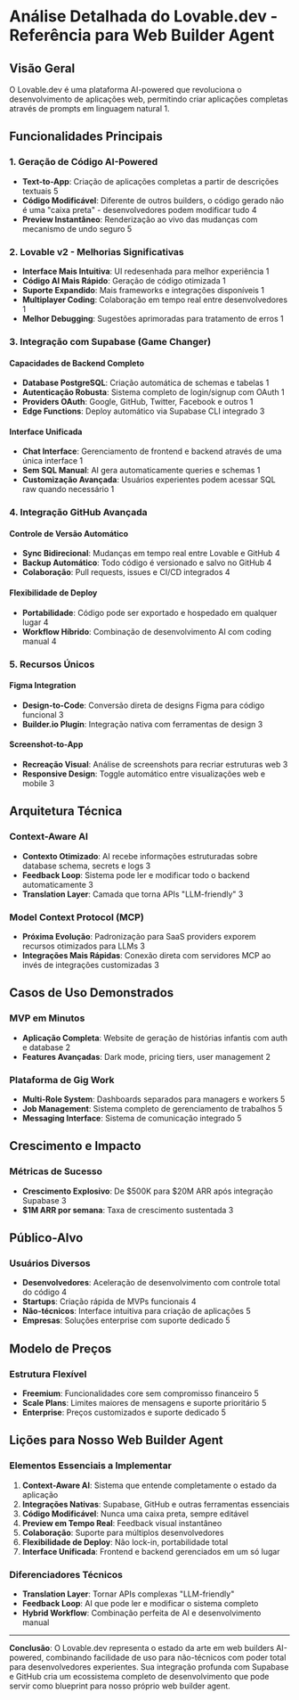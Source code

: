 # Análise Detalhada do Lovable.dev - Referência para Web Builder Agent

## Visão Geral

O Lovable.dev é uma plataforma AI-powered que revoluciona o desenvolvimento de aplicações web, permitindo criar aplicações completas através de prompts em linguagem natural <mcreference link="https://refine.dev/blog/lovable-ai/" index="1">1</mcreference>.

## Funcionalidades Principais

### 1. **Geração de Código AI-Powered**
- **Text-to-App**: Criação de aplicações completas a partir de descrições textuais <mcreference link="https://apidog.com/blog/lovable-ai/" index="5">5</mcreference>
- **Código Modificável**: Diferente de outros builders, o código gerado não é uma "caixa preta" - desenvolvedores podem modificar tudo <mcreference link="https://uibakery.io/blog/what-is-lovable-ai" index="4">4</mcreference>
- **Preview Instantâneo**: Renderização ao vivo das mudanças com mecanismo de undo seguro <mcreference link="https://apidog.com/blog/lovable-ai/" index="5">5</mcreference>

### 2. **Lovable v2 - Melhorias Significativas**
- **Interface Mais Intuitiva**: UI redesenhada para melhor experiência <mcreference link="https://refine.dev/blog/lovable-ai/" index="1">1</mcreference>
- **Código AI Mais Rápido**: Geração de código otimizada <mcreference link="https://refine.dev/blog/lovable-ai/" index="1">1</mcreference>
- **Suporte Expandido**: Mais frameworks e integrações disponíveis <mcreference link="https://refine.dev/blog/lovable-ai/" index="1">1</mcreference>
- **Multiplayer Coding**: Colaboração em tempo real entre desenvolvedores <mcreference link="https://refine.dev/blog/lovable-ai/" index="1">1</mcreference>
- **Melhor Debugging**: Sugestões aprimoradas para tratamento de erros <mcreference link="https://refine.dev/blog/lovable-ai/" index="1">1</mcreference>

### 3. **Integração com Supabase (Game Changer)**

#### **Capacidades de Backend Completo**
- **Database PostgreSQL**: Criação automática de schemas e tabelas <mcreference link="https://docs.lovable.dev/integrations/supabase" index="1">1</mcreference>
- **Autenticação Robusta**: Sistema completo de login/signup com OAuth <mcreference link="https://docs.lovable.dev/integrations/supabase" index="1">1</mcreference>
- **Providers OAuth**: Google, GitHub, Twitter, Facebook e outros <mcreference link="https://docs.lovable.dev/integrations/supabase" index="1">1</mcreference>
- **Edge Functions**: Deploy automático via Supabase CLI integrado <mcreference link="https://lovable.dev/blog/lovable-supabase-integration-mcp" index="3">3</mcreference>

#### **Interface Unificada**
- **Chat Interface**: Gerenciamento de frontend e backend através de uma única interface <mcreference link="https://docs.lovable.dev/integrations/supabase" index="1">1</mcreference>
- **Sem SQL Manual**: AI gera automaticamente queries e schemas <mcreference link="https://docs.lovable.dev/integrations/supabase" index="1">1</mcreference>
- **Customização Avançada**: Usuários experientes podem acessar SQL raw quando necessário <mcreference link="https://docs.lovable.dev/integrations/supabase" index="1">1</mcreference>

### 4. **Integração GitHub Avançada**

#### **Controle de Versão Automático**
- **Sync Bidirecional**: Mudanças em tempo real entre Lovable e GitHub <mcreference link="https://docs.lovable.dev/integrations/git-integration" index="4">4</mcreference>
- **Backup Automático**: Todo código é versionado e salvo no GitHub <mcreference link="https://docs.lovable.dev/integrations/git-integration" index="4">4</mcreference>
- **Colaboração**: Pull requests, issues e CI/CD integrados <mcreference link="https://docs.lovable.dev/integrations/git-integration" index="4">4</mcreference>

#### **Flexibilidade de Deploy**
- **Portabilidade**: Código pode ser exportado e hospedado em qualquer lugar <mcreference link="https://docs.lovable.dev/integrations/git-integration" index="4">4</mcreference>
- **Workflow Híbrido**: Combinação de desenvolvimento AI com coding manual <mcreference link="https://docs.lovable.dev/integrations/git-integration" index="4">4</mcreference>

### 5. **Recursos Únicos**

#### **Figma Integration**
- **Design-to-Code**: Conversão direta de designs Figma para código funcional <mcreference link="https://docs.lovable.dev/introduction/getting-started" index="3">3</mcreference>
- **Builder.io Plugin**: Integração nativa com ferramentas de design <mcreference link="https://docs.lovable.dev/introduction/getting-started" index="3">3</mcreference>

#### **Screenshot-to-App**
- **Recreação Visual**: Análise de screenshots para recriar estruturas web <mcreference link="https://docs.lovable.dev/introduction/getting-started" index="3">3</mcreference>
- **Responsive Design**: Toggle automático entre visualizações web e mobile <mcreference link="https://docs.lovable.dev/introduction/getting-started" index="3">3</mcreference>

## Arquitetura Técnica

### **Context-Aware AI**
- **Contexto Otimizado**: AI recebe informações estruturadas sobre database schema, secrets e logs <mcreference link="https://lovable.dev/blog/lovable-supabase-integration-mcp" index="3">3</mcreference>
- **Feedback Loop**: Sistema pode ler e modificar todo o backend automaticamente <mcreference link="https://lovable.dev/blog/lovable-supabase-integration-mcp" index="3">3</mcreference>
- **Translation Layer**: Camada que torna APIs "LLM-friendly" <mcreference link="https://lovable.dev/blog/lovable-supabase-integration-mcp" index="3">3</mcreference>

### **Model Context Protocol (MCP)**
- **Próxima Evolução**: Padronização para SaaS providers exporem recursos otimizados para LLMs <mcreference link="https://lovable.dev/blog/lovable-supabase-integration-mcp" index="3">3</mcreference>
- **Integrações Mais Rápidas**: Conexão direta com servidores MCP ao invés de integrações customizadas <mcreference link="https://lovable.dev/blog/lovable-supabase-integration-mcp" index="3">3</mcreference>

## Casos de Uso Demonstrados

### **MVP em Minutos**
- **Aplicação Completa**: Website de geração de histórias infantis com auth e database <mcreference link="https://lovable.dev/video/lovable-supabase-mind-blowing-ai-web-app-with-db-in-minutes" index="2">2</mcreference>
- **Features Avançadas**: Dark mode, pricing tiers, user management <mcreference link="https://lovable.dev/video/lovable-supabase-mind-blowing-ai-web-app-with-db-in-minutes" index="2">2</mcreference>

### **Plataforma de Gig Work**
- **Multi-Role System**: Dashboards separados para managers e workers <mcreference link="https://lovable.dev/video/lovable-ai-supabase-integration-how-to-setup-fix" index="5">5</mcreference>
- **Job Management**: Sistema completo de gerenciamento de trabalhos <mcreference link="https://lovable.dev/video/lovable-ai-supabase-integration-how-to-setup-fix" index="5">5</mcreference>
- **Messaging Interface**: Sistema de comunicação integrado <mcreference link="https://lovable.dev/video/lovable-ai-supabase-integration-how-to-setup-fix" index="5">5</mcreference>

## Crescimento e Impacto

### **Métricas de Sucesso**
- **Crescimento Explosivo**: De $500K para $20M ARR após integração Supabase <mcreference link="https://lovable.dev/blog/lovable-supabase-integration-mcp" index="3">3</mcreference>
- **$1M ARR por semana**: Taxa de crescimento sustentada <mcreference link="https://lovable.dev/blog/lovable-supabase-integration-mcp" index="3">3</mcreference>

## Público-Alvo

### **Usuários Diversos**
- **Desenvolvedores**: Aceleração de desenvolvimento com controle total do código <mcreference link="https://uibakery.io/blog/what-is-lovable-ai" index="4">4</mcreference>
- **Startups**: Criação rápida de MVPs funcionais <mcreference link="https://uibakery.io/blog/what-is-lovable-ai" index="4">4</mcreference>
- **Não-técnicos**: Interface intuitiva para criação de aplicações <mcreference link="https://apidog.com/blog/lovable-ai/" index="5">5</mcreference>
- **Empresas**: Soluções enterprise com suporte dedicado <mcreference link="https://apidog.com/blog/lovable-ai/" index="5">5</mcreference>

## Modelo de Preços

### **Estrutura Flexível**
- **Freemium**: Funcionalidades core sem compromisso financeiro <mcreference link="https://apidog.com/blog/lovable-ai/" index="5">5</mcreference>
- **Scale Plans**: Limites maiores de mensagens e suporte prioritário <mcreference link="https://apidog.com/blog/lovable-ai/" index="5">5</mcreference>
- **Enterprise**: Preços customizados e suporte dedicado <mcreference link="https://apidog.com/blog/lovable-ai/" index="5">5</mcreference>

## Lições para Nosso Web Builder Agent

### **Elementos Essenciais a Implementar**

1. **Context-Aware AI**: Sistema que entende completamente o estado da aplicação
2. **Integrações Nativas**: Supabase, GitHub e outras ferramentas essenciais
3. **Código Modificável**: Nunca uma caixa preta, sempre editável
4. **Preview em Tempo Real**: Feedback visual instantâneo
5. **Colaboração**: Suporte para múltiplos desenvolvedores
6. **Flexibilidade de Deploy**: Não lock-in, portabilidade total
7. **Interface Unificada**: Frontend e backend gerenciados em um só lugar

### **Diferenciadores Técnicos**
- **Translation Layer**: Tornar APIs complexas "LLM-friendly"
- **Feedback Loop**: AI que pode ler e modificar o sistema completo
- **Hybrid Workflow**: Combinação perfeita de AI e desenvolvimento manual

---

**Conclusão**: O Lovable.dev representa o estado da arte em web builders AI-powered, combinando facilidade de uso para não-técnicos com poder total para desenvolvedores experientes. Sua integração profunda com Supabase e GitHub cria um ecossistema completo de desenvolvimento que pode servir como blueprint para nosso próprio web builder agent.